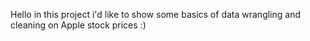 Hello in this project i'd like to show some basics of data wrangling and cleaning on Apple stock prices :)
